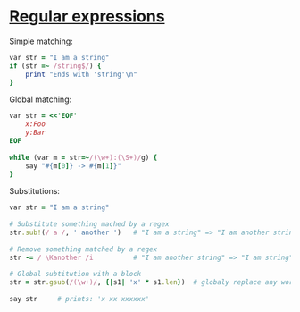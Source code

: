 [1]: https://rosettacode.org/wiki/Regular_expressions

# [Regular expressions][1]

Simple matching:

```ruby
var str = "I am a string"
if (str =~ /string$/) {
    print "Ends with 'string'\n"
}
```


Global matching:

```ruby
var str = <<'EOF'
    x:Foo
    y:Bar
EOF
 
while (var m = str=~/(\w+):(\S+)/g) {
    say "#{m[0]} -> #{m[1]}"
}
```


Substitutions:

```ruby
var str = "I am a string"
 
# Substitute something mached by a regex
str.sub!(/ a /, ' another ')   # "I am a string" => "I am another string"
 
# Remove something matched by a regex
str -= / \Kanother /i          # "I am another string" => "I am string"
 
# Global subtitution with a block
str = str.gsub(/(\w+)/, {|s1| 'x' * s1.len})  # globaly replace any word with 'xxx'
 
say str     # prints: 'x xx xxxxxx'
```

